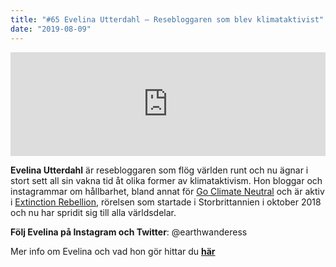 ```yaml
---
title: "#65 Evelina Utterdahl – Resebloggaren som blev klimataktivist"
date: "2019-08-09"
---
```


<iframe src="https://w.soundcloud.com/player/?url=https%3A//api.soundcloud.com/tracks/663362840&amp;&amp;color=%23001665&amp;auto_play=false&amp;hide_related=false&amp;show_comments=true&amp;show_user=true&amp;show_reposts=false&amp;show_teaser=true" width="100%" height="166" frameborder="no" scrolling="no"></iframe>

**Evelina Utterdahl** är resebloggaren som flög världen runt och nu ägnar i stort sett all sin vakna tid åt olika former av klimataktivism. Hon bloggar och instagrammar om hållbarhet, bland annat för [Go Climate Neutral](https://www.goclimateneutral.org/) och är aktiv i [Extinction Rebellion](https://www.extinctionrebellion.se/), rörelsen som startade i Storbrittannien i oktober 2018 och nu har spridit sig till alla världsdelar.

**Följ Evelina på Instagram och Twitter**: @earthwanderess

Mer info om Evelina och vad hon gör hittar du **[här](https://linktr.ee/earthwanderess)**
